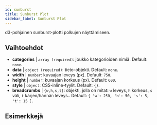 ```yaml
---
id: sunburst
title: Sunburst Plot
sidebar_label: Sunburst Plot
---
```


d3-pohjainen sunburst-plotti polkujen näyttämiseen.

## Vaihtoehdot

* __categories__ | `array (required)`: joukko kategorioiden nimiä. Default: `none`.
* __data__ | `object (required)`: tieto-objekti. Default: `none`.
* __width__ | `number`: kuvaajan leveys (px). Default: `750`.
* __height__ | `number`: kuvaajan korkeus (px). Default: `600`.
* __style__ | `object`: CSS-inline-tyylit. Default: `{}`.
* __breadcrumbs__ | `{w,h,s,t}`: objekti, jolla on mitat: `w` leveys, `h` korkeus, `s` väli, `t` kärjen/hännän leveys.. Default: `{
  'w': 250,
  'h': 50,
  's': 5,
  't': 15
}`.


## Esimerkkejä

```jsx live

```

